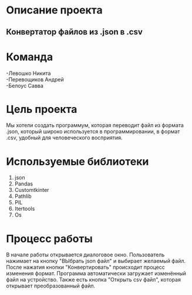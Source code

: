 # Описание проекта
## Конвертатор файлов из .json в .csv

# Команда
-Левошко Никита 
<br>
-Перевощиков Андрей
<br>
-Белоус Савва

# Цель проекта 
Мы хотели создать программум, которая переводит файл из формата .json, который широко используется в программировании, в формат .csv, удобный для человеческого восприятия.

# Используемые библиотеки
1. json
2. Pandas
3. Customtkinter
4. Pathlib
5. PIL
6. Itertools
7. Os

# Процесс работы
В начале работы открывается диалоговое окно. Пользователь нажимает на кнопку "ВЫбрать json файл" и выбирает желаемый файл. После нажатия кнопки "Конвертировать" происходит процесс изменения формат. Программа автоматически загружает изменённый файл на устройство. Также есть кнопка "Открыть csv файл", которая открывает преобразованный файл. 
